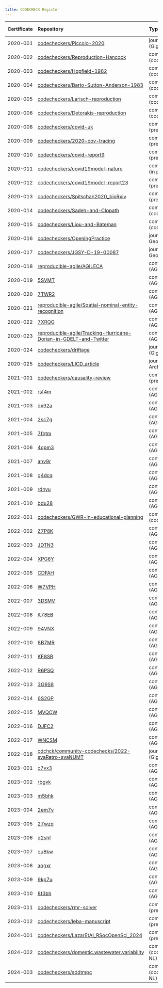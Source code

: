 ```yaml
---
title: CODECHECK Register 
---
```



|Certificate |Repository                                                        |Type                     |Issue |Report                                  |Check date |
|:-------|:--------------------------------|:------------------|:---|:--------------------------|:----------|
|2020-001    |[codecheckers/Piccolo-2020](https://github.com/codecheckers/Piccolo-2020)|journal (GigaScience)    |NA    |http://doi.org/10.5281/zenodo.3674056   |2019-02-14 |
|2020-002    |[codecheckers/Reproduction-Hancock](https://github.com/codecheckers/Reproduction-Hancock)|community (codecheck)    |[2](https://github.com/codecheckers/register/issues/2)|http://doi.org/10.5281/zenodo.3750741   |2020-04-13 |
|2020-003    |[codecheckers/Hopfield-1982](https://github.com/codecheckers/Hopfield-1982)|community (codecheck)    |[1](https://github.com/codecheckers/register/issues/1)|https://doi.org/10.5281/zenodo.3741797  |2020-04-06 |
|2020-004    |[codecheckers/Barto-Sutton-Anderson-1983](https://github.com/codecheckers/Barto-Sutton-Anderson-1983)|community (codecheck)    |[4](https://github.com/codecheckers/register/issues/4)|https://doi.org/10.5281/zenodo.3827371  |2020-05-14 |
|2020-005    |[codecheckers/Larisch-reproduction](https://github.com/codecheckers/Larisch-reproduction)|community (codecheck)    |[5](https://github.com/codecheckers/register/issues/5)|https://doi.org/10.5281/zenodo.3959175  |2020-07-23 |
|2020-006    |[codecheckers/Detorakis-reproduction](https://github.com/codecheckers/Detorakis-reproduction)|community (codecheck)    |[6](https://github.com/codecheckers/register/issues/6)|https://doi.org/10.5281/zenodo.3948353  |2020-07-16 |
|2020-008    |[codecheckers/covid-uk](https://github.com/codecheckers/covid-uk) |community (preprint)     |[8](https://github.com/codecheckers/register/issues/8)|http://doi.org/10.5281/zenodo.3746024   |2020-04-09 |
|2020-009    |[codecheckers/2020-cov-tracing](https://github.com/codecheckers/2020-cov-tracing)|community (preprint)     |[9](https://github.com/codecheckers/register/issues/9)|http://doi.org/10.5281/zenodo.3767060   |2020-04-26 |
|2020-010    |[codecheckers/covid-report9](https://github.com/codecheckers/covid-report9)|community (preprint)     |[14](https://github.com/codecheckers/register/issues/14)|https://doi.org/10.5281/zenodo.3865491  |2020-05-29 |
|2020-011    |[codecheckers/covid19model-nature](https://github.com/codecheckers/covid19model-nature)|community (in press)     |[18](https://github.com/codecheckers/register/issues/18)|https://doi.org/10.5281/zenodo.3893138  |2020-06-13 |
|2020-012    |[codecheckers/covid19model-report23](https://github.com/codecheckers/covid19model-report23)|community (preprint)     |[19](https://github.com/codecheckers/register/issues/19)|https://doi.org/10.5281/zenodo.3893617  |2020-06-14 |
|2020-013    |[codecheckers/Spitschan2020_bioRxiv](https://github.com/codecheckers/Spitschan2020_bioRxiv)|community (preprint)     |[20](https://github.com/codecheckers/register/issues/20)|https://doi.org/10.5281/zenodo.3947959  |2020-07-14 |
|2020-014    |[codecheckers/Sadeh-and-Clopath](https://github.com/codecheckers/Sadeh-and-Clopath)|community (codecheck)    |[21](https://github.com/codecheckers/register/issues/21)|https://doi.org/10.5281/zenodo.3967326  |2020-07-28 |
|2020-015    |[codecheckers/Liou-and-Bateman](https://github.com/codecheckers/Liou-and-Bateman)|community (codecheck)    |[22](https://github.com/codecheckers/register/issues/22)|https://doi.org/10.5281/zenodo.3978402  |2020-08-04 |
|2020-016    |[codecheckers/OpeningPractice](https://github.com/codecheckers/OpeningPractice)|journal (J Geogr Syst)   |[15](https://github.com/codecheckers/register/issues/15)|https://doi.org/10.5281/zenodo.3981253  |2020-06-02 |
|2020-017    |[codecheckers/JGSY-D-19-00087](https://github.com/codecheckers/JGSY-D-19-00087)|journal (J Geogr Syst)   |[24](https://github.com/codecheckers/register/issues/24)|https://doi.org/10.5281/zenodo.4003848  |2020-08-27 |
|2020-018    |[reproducible-agile/AGILECA](https://github.com/reproducible-agile/AGILECA)|conference (AGILEGIS)    |[25](https://github.com/codecheckers/register/issues/25)|https://doi.org/10.17605/OSF.IO/ZTC7M   |2020-07-13 |
|2020-019    |[5SVMT](https://osf.io/5SVMT)                                     |conference (AGILEGIS)    |[25](https://github.com/codecheckers/register/issues/25)|https://doi.org/10.17605/OSF.IO/5SVMT   |2020-07-13 |
|2020-020    |[7TWR2](https://osf.io/7TWR2)                                     |conference (AGILEGIS)    |[25](https://github.com/codecheckers/register/issues/25)|https://doi.org/10.17605/OSF.IO/7TWR2   |2020-07-13 |
|2020-021    |[reproducible-agile/Spatial-nominal-entity-recognition](https://github.com/reproducible-agile/Spatial-nominal-entity-recognition)|conference (AGILEGIS)    |[25](https://github.com/codecheckers/register/issues/25)|https://doi.org/10.17605/OSF.IO/SUWPJ   |2020-07-13 |
|2020-022    |[7XRQG](https://osf.io/7XRQG)                                     |conference (AGILEGIS)    |[25](https://github.com/codecheckers/register/issues/25)|https://doi.org/10.17605/OSF.IO/7XRQG   |2020-07-13 |
|2020-023    |[reproducible-agile/Tracking-Hurricane-Dorian-in-GDELT-and-Twitter](https://github.com/reproducible-agile/Tracking-Hurricane-Dorian-in-GDELT-and-Twitter)|conference (AGILEGIS)    |[25](https://github.com/codecheckers/register/issues/25)|https://doi.org/10.17605/OSF.IO/XS5YR   |2020-07-13 |
|2020-024    |[codecheckers/driftage](https://github.com/codecheckers/driftage) |journal (GigaScience)    |[31](https://github.com/codecheckers/register/issues/31)|https://doi.org/10.5281/zenodo.4964880  |2020-12-07 |
|2020-025    |[codecheckers/LICD_article](https://github.com/codecheckers/LICD_article)|journal (J Archaeol Sci) |[29](https://github.com/codecheckers/register/issues/29)|https://doi.org/10.5281/zenodo.4279275  |2020-11-19 |
|2021-001    |[codecheckers/causality-review](https://github.com/codecheckers/causality-review)|community (preprint)     |[35](https://github.com/codecheckers/register/issues/35)|https://doi.org/10.5281/zenodo.4720843  |2021-04-27 |
|2021-002    |[rsf4m](https://osf.io/rsf4m)                                     |conference (AGILEGIS)    |[38](https://github.com/codecheckers/register/issues/38)|https://doi.org/10.17605/osf.io/rsf4m   |2021-06-10 |
|2021-003    |[dx92a](https://osf.io/dx92a)                                     |conference (AGILEGIS)    |[38](https://github.com/codecheckers/register/issues/38)|https://doi.org/10.17605/osf.io/dx92a   |2021-06-10 |
|2021-004    |[2sc7g](https://osf.io/2sc7g)                                     |conference (AGILEGIS)    |[38](https://github.com/codecheckers/register/issues/38)|https://doi.org/10.17605/osf.io/2sc7g   |2021-06-10 |
|2021-005    |[7fqtm](https://osf.io/7fqtm)                                     |conference (AGILEGIS)    |[38](https://github.com/codecheckers/register/issues/38)|https://doi.org/10.17605/osf.io/7fqtm   |2021-06-10 |
|2021-006    |[4cpm3](https://osf.io/4cpm3)                                     |conference (AGILEGIS)    |[38](https://github.com/codecheckers/register/issues/38)|https://doi.org/10.17605/OSF.IO/4CPM3   |2021-06-10 |
|2021-007    |[anv9r](https://osf.io/anv9r)                                     |conference (AGILEGIS)    |[38](https://github.com/codecheckers/register/issues/38)|https://doi.org/10.17605/osf.io/anv9r   |2021-06-10 |
|2021-008    |[g4dcq](https://osf.io/g4dcq)                                     |conference (AGILEGIS)    |[38](https://github.com/codecheckers/register/issues/38)|https://doi.org/10.17605/osf.io/g4dcq   |2021-06-10 |
|2021-009    |[rdnyu](https://osf.io/rdnyu)                                     |conference (AGILEGIS)    |[38](https://github.com/codecheckers/register/issues/38)|https://doi.org/10.17605/osf.io/rdnyu   |2021-06-10 |
|2021-010    |[bdu28](https://osf.io/bdu28)                                     |conference (AGILEGIS)    |[38](https://github.com/codecheckers/register/issues/38)|https://doi.org/10.17605/osf.io/bdu28   |2021-06-10 |
|2022-001    |[codecheckers/GWR-in-educational-planning](https://github.com/codecheckers/GWR-in-educational-planning)|community (codecheck)    |[40](https://github.com/codecheckers/register/issues/40)|https://doi.org/10.5281/zenodo.6040066  |2022-01-19 |
|2022-002    |[Z7P8K](https://osf.io/Z7P8K)                                     |conference (AGILEGIS)    |[41](https://github.com/codecheckers/register/issues/41)|https://doi.org/10.17605/osf.io/z7p8k   |2022-07-09 |
|2022-003    |[JDTN3](https://osf.io/JDTN3)                                     |conference (AGILEGIS)    |[41](https://github.com/codecheckers/register/issues/41)|https://doi.org/10.17605/OSF.IO/JDTN3   |2022-07-09 |
|2022-004    |[XPG6Y](https://osf.io/XPG6Y)                                     |conference (AGILEGIS)    |[41](https://github.com/codecheckers/register/issues/41)|https://doi.org/10.17605/osf.io/XPG6Y   |2022-07-09 |
|2022-005    |[CDFAH](https://osf.io/CDFAH)                                     |conference (AGILEGIS)    |[41](https://github.com/codecheckers/register/issues/41)|https://doi.org/10.17605/osf.io/cdfah   |2022-07-09 |
|2022-006    |[W7VPH](https://osf.io/W7VPH)                                     |conference (AGILEGIS)    |[41](https://github.com/codecheckers/register/issues/41)|https://doi.org/10.17605/osf.io/W7VPH   |2022-07-09 |
|2022-007    |[3DSMV](https://osf.io/3DSMV)                                     |conference (AGILEGIS)    |[41](https://github.com/codecheckers/register/issues/41)|https://doi.org/10.17605/OSF.IO/3DSMV   |2022-07-09 |
|2022-008    |[K78EB](https://osf.io/K78EB)                                     |conference (AGILEGIS)    |[41](https://github.com/codecheckers/register/issues/41)|https://doi.org/10.17605/OSF.IO/K78EB   |2022-07-09 |
|2022-009    |[94VNX](https://osf.io/94VNX)                                     |conference (AGILEGIS)    |[41](https://github.com/codecheckers/register/issues/41)|https://doi.org/10.17605/osf.io/94vnx   |2022-07-09 |
|2022-010    |[8B7MR](https://osf.io/8B7MR)                                     |conference (AGILEGIS)    |[41](https://github.com/codecheckers/register/issues/41)|https://doi.org/10.17605/osf.io/8b7mr   |2022-07-09 |
|2022-011    |[KF8SR](https://osf.io/KF8SR)                                     |conference (AGILEGIS)    |[41](https://github.com/codecheckers/register/issues/41)|https://doi.org/10.17605/osf.io/kf8sr   |2022-07-09 |
|2022-012    |[R6PSQ](https://osf.io/R6PSQ)                                     |conference (AGILEGIS)    |[41](https://github.com/codecheckers/register/issues/41)|https://doi.org/10.17605/osf.io/r6psq   |2022-07-09 |
|2022-013    |[3G9S8](https://osf.io/3G9S8)                                     |conference (AGILEGIS)    |[41](https://github.com/codecheckers/register/issues/41)|https://doi.org/10.17605/osf.io/3g9s8   |2022-07-09 |
|2022-014    |[6S2GP](https://osf.io/6S2GP)                                     |conference (AGILEGIS)    |[41](https://github.com/codecheckers/register/issues/41)|https://doi.org/10.17605/osf.io/6s2gp   |2022-07-09 |
|2022-015    |[MVQCW](https://osf.io/MVQCW)                                     |conference (AGILEGIS)    |[41](https://github.com/codecheckers/register/issues/41)|https://doi.org/10.17605/osf.io/mvqcw   |2022-07-09 |
|2022-016    |[DJFC2](https://osf.io/DJFC2)                                     |conference (AGILEGIS)    |[41](https://github.com/codecheckers/register/issues/41)|https://doi.org/10.17605/OSF.IO/DJFC2   |2022-07-09 |
|2022-017    |[WNCSM](https://osf.io/WNCSM)                                     |conference (AGILEGIS)    |[41](https://github.com/codecheckers/register/issues/41)|https://doi.org/10.17605/osf.io/wncsm   |2022-07-09 |
|2022-018    |[cdchck/community-codechecks/2022-svaRetro-svaNUMT](https://gitlab.com/cdchck/community-codechecks/2022-svaRetro-svaNUMT)|journal (GigaByte)       |[44](https://github.com/codecheckers/register/issues/44)|https://doi.org/10.5281/zenodo.7084333  |2022-09-27 |
|2023-001    |[c7vx3](https://osf.io/c7vx3)                                     |conference (AGILEGIS)    |[49](https://github.com/codecheckers/register/issues/49)|https://doi.org/10.17605/osf.io/c7vx3   |2023-06-13 |
|2023-002    |[rbgvk](https://osf.io/rbgvk)                                     |conference (AGILEGIS)    |[49](https://github.com/codecheckers/register/issues/49)|https://doi.org/10.17605/osf.io/rbgvk   |2023-06-13 |
|2023-003    |[m5bhk](https://osf.io/m5bhk)                                     |conference (AGILEGIS)    |[49](https://github.com/codecheckers/register/issues/49)|https://doi.org/10.17605/osf.io/m5bhk   |2023-06-13 |
|2023-004    |[2em7v](https://osf.io/2em7v)                                     |conference (AGILEGIS)    |[49](https://github.com/codecheckers/register/issues/49)|https://doi.org/10.17605/osf.io/2em7v   |2023-06-13 |
|2023-005    |[27wzp](https://osf.io/27wzp)                                     |conference (AGILEGIS)    |[49](https://github.com/codecheckers/register/issues/49)|https://doi.org/10.17605/osf.io/27wzp   |2023-06-13 |
|2023-006    |[d2shf](https://osf.io/d2shf)                                     |conference (AGILEGIS)    |[49](https://github.com/codecheckers/register/issues/49)|https://doi.org/osf.io/d2shf            |2023-06-13 |
|2023-007    |[eu8kw](https://osf.io/eu8kw)                                     |conference (AGILEGIS)    |[49](https://github.com/codecheckers/register/issues/49)|https://doi.org/10.17605/osf.io/eu8kw   |2023-06-13 |
|2023-008    |[aqgxr](https://osf.io/aqgxr)                                     |conference (AGILEGIS)    |[49](https://github.com/codecheckers/register/issues/49)|https://doi.org/10.17605/osf.io/aqgxr   |2023-06-13 |
|2023-009    |[9kp7u](https://osf.io/9kp7u)                                     |conference (AGILEGIS)    |[49](https://github.com/codecheckers/register/issues/49)|https://doi.org/10.17605/osf.io/9kp7u   |2023-06-13 |
|2023-010    |[8t3bh](https://osf.io/8t3bh)                                     |conference (AGILEGIS)    |[4](https://github.com/codecheckers/register/issues/4)|https://doi.org/10.17605/osf.io/8t3bh   |2023-06-13 |
|2023-011    |[codecheckers/rmr-solver](https://github.com/codecheckers/rmr-solver)|community (preprint)     |[56](https://github.com/codecheckers/register/issues/56)|https://doi.org/10.5281/zenodo.8359199  |2023-09-18 |
|2023-012    |[codecheckers/leba-manuscript](https://github.com/codecheckers/leba-manuscript)|community (preprint)     |[59](https://github.com/codecheckers/register/issues/59)|https://doi.org/10.5281/zenodo.10213244 |2023-11-26 |
|2024-001    |[codecheckers/LazarEtAl_RSocOpenSci_2024](https://github.com/codecheckers/LazarEtAl_RSocOpenSci_2024)|community (preprint)     |[60](https://github.com/codecheckers/register/issues/60)|https://doi.org/10.5281/zenodo.10823246 |2024-03-15 |
|2024-002    |[codecheckers/domestic.wastewater.variability](https://github.com/codecheckers/domestic.wastewater.variability)|community (codecheck NL) |[61](https://github.com/codecheckers/register/issues/61)|https://doi.org/10.5281/zenodo.FIXME    |2020-04-13 |
|2024-003    |[codecheckers/sddtmpc](https://github.com/codecheckers/sddtmpc)   |community (codecheck NL) |[66](https://github.com/codecheckers/register/issues/66)|https://doi.org/10.5281/zenodo.11403956 |2024-05-30 |
